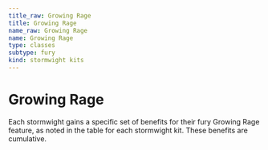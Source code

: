 ```yaml
---
title_raw: Growing Rage
title: Growing Rage
name_raw: Growing Rage
name: Growing Rage
type: classes
subtype: fury
kind: stormwight kits
---
```


# Growing Rage

Each stormwight gains a specific set of benefits for their fury Growing Rage feature, as noted in the table for each stormwight kit. These benefits are cumulative.
